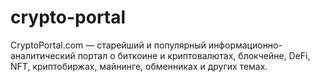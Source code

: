 # crypto-portal
CryptoPortal.com — старейший и популярный информационно-аналитический портал о биткоине и криптовалютах, блокчейне, DeFi, NFT, криптобиржах, майнинге, обменниках и других темах.
